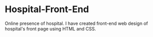 # Hospital-Front-End
Online presence of hospital. I have created front-end web design of hospital's front page using HTML and CSS.
